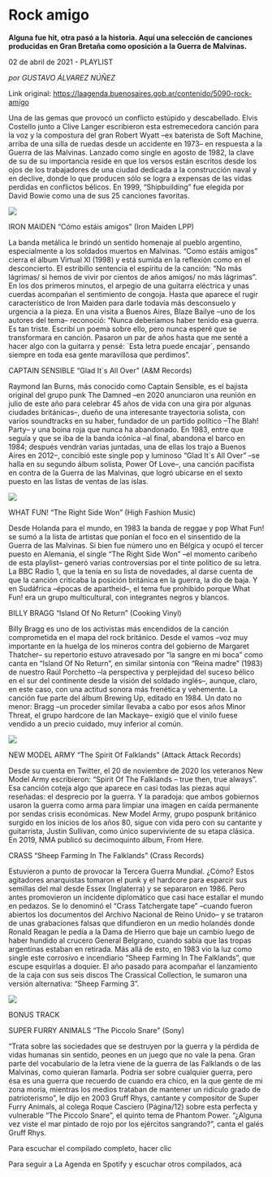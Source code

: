 # Rock amigo

**Alguna fue hit, otra pasó a la historia. Aquí una selección de canciones producidas en Gran Bretaña como oposición a la Guerra de Malvinas.**

02 de abril de 2021 - PLAYLIST

_por GUSTAVO ÁLVAREZ NÚÑEZ_

Link original: https://laagenda.buenosaires.gob.ar/contenido/5090-rock-amigo



Una de las gemas que provocó un conflicto estúpido y descabellado. Elvis Costello junto a Clive Langer escribieron esta estremecedora canción para la voz y la compostura del gran Robert Wyatt –ex baterista de Soft Machine, arriba de una silla de ruedas desde un accidente en 1973– en respuesta a la Guerra de las Malvinas. Lanzado como single en agosto de 1982, la clave de su de su importancia reside en que los versos están escritos desde los ojos de los trabajadores de una ciudad dedicada a la construcción naval y en declive, donde lo que producen sólo se logra a expensas de las vidas perdidas en conflictos bélicos. En 1999, “Shipbuilding” fue elegida por David Bowie como una de sus 25 canciones favoritas.




![](https://cdn.flowlikemusic.com/files/images/45944/fa8f4512-67ed-46b1-80b8-f5b8759adc04.jpeg)




IRON MAIDEN “Cómo estáis amigos” (Iron Maiden LPP)




La banda metálica le brindó un sentido homenaje al pueblo argentino, especialmente a los soldados muertos en Malvinas. “Como estáis amigos” cierra el álbum Virtual Xl (1998) y está sumida en la reflexión como en el desconcierto. El estribillo sentencia el espíritu de la canción: “No más lágrimas/ si hemos de vivir por cientos de años amigos/ no más lágrimas”. En los dos primeros minutos, el arpegio de una guitarra eléctrica y unas cuerdas acompañan el sentimiento de congoja. Hasta que aparece el rugir característico de Iron Maiden para darle todavía más desconsuelo y urgencia a la pieza. En una visita a Buenos Aires, Blaze Bailye –uno de los autores del tema– reconoció: “Nunca deberíamos haber tenido esa guerra. Es tan triste. Escribí un poema sobre ello, pero nunca esperé que se transformara en canción. Pasaron un par de años hasta que me senté a hacer algo con la guitarra y pensé: `Esta letra puede encajar´, pensando siempre en toda esa gente maravillosa que perdimos”.




CAPTAIN SENSIBLE “Glad It´s All Over” (A&M Records)




Raymond Ian Burns, más conocido como Captain Sensible, es el bajista original del grupo punk The Damned –en 2020 anunciaron una reunión en julio de este año para celebrar 45 años de vida con una gira por algunas ciudades británicas–, dueño de una interesante trayectoria solista, con varios soundtracks en su haber, fundador de un partido político –The Blah! Party– y una boina roja que nunca ha abandonado. En 1983, entre que seguía y que se iba de la banda icónica –al final, abandona el barco en 1984; después vendrán varias juntadas, una de ellas los trajo a Buenos Aires en 2012–, concibió este single pop y luminoso “Glad It´s All Over” –se halla en su segundo álbum solista, Power Of Love–, una canción pacifista en contra de la Guerra de las Malvinas, que logró ubicarse en el sexto puesto en las listas de ventas de las islas.




![](https://cdn.flowlikemusic.com/files/images/45945/ddc508a3-f0f4-46dd-b5cf-c5a860ce96da.jpeg)




WHAT FUN! “The Right Side Won” (High Fashion Music)




Desde Holanda para el mundo, en 1983 la banda de reggae y pop What Fun! se sumó a la lista de artistas que ponían el foco en el sinsentido de la Guerra de las Malvinas. Si bien fue número uno en Bélgica y ocupó el tercer puesto en Alemania, el single “The Right Side Won” –el momento caribeño de esta playlist– generó varias controversias por el tinte político de su letra. La BBC Radio 1, que la tenía en su lista de novedades, al darse cuenta de que la canción criticaba la posición británica en la guerra, la dio de baja. Y en Sudáfrica –épocas de apartheid–, el tema fue prohibido porque What Fun! era un grupo multicultural, con integrantes negros y blancos.




BILLY BRAGG “Island Of No Return” (Cooking Vinyl)




Billy Bragg es uno de los activistas más encendidos de la canción comprometida en el mapa del rock británico. Desde el vamos –voz muy importante en la huelga de los mineros contra del gobierno de Margaret Thatcher– su repertorio estuvo atravesado por “la sangre en mi boca” como canta en “Island Of No Return”, en similar sintonía con “Reina madre” (1983) de nuestro Raúl Porchetto –la perspectiva y perplejidad del suceso bélico en el sur del continente desde la visión del soldado inglés–, aunque, claro, en este caso, con una actitud sonora más frenética y vehemente. La canción fue parte del álbum Brewing Up, editado en 1984. Un dato no menor: Bragg –un proceder similar llevaba a cabo por esos años Minor Threat, el grupo hardcore de Ian Mackaye– exigió que el vinilo fuese vendido a un precio cuidado, muy inferior al común.




![](https://cdn.flowlikemusic.com/files/images/45946/5b4458eb-f298-4b5b-8dc8-30bd0820fc9f.jpeg)




NEW MODEL ARMY “The Spirit Of Falklands” (Attack Attack Records)




Desde su cuenta en Twitter, el 20 de noviembre de 2020 los veteranos New Model Army escribieron: “Spirit Of The Falklands – true then, true always”. Esa canción coteja algo que aparece en casi todas las piezas aquí reseñadas: el desprecio por la guerra. Y la paradoja: que ambos gobiernos usaron la guerra como arma para limpiar una imagen en caída permanente por sendas crisis económicas. New Model Army, grupo pospunk británico surgido en los inicios de los años 80, sigue con vida pero con su cantante y guitarrista, Justin Sullivan, como único superviviente de su etapa clásica. En 2019, NMA publicó su decimoquinto álbum, From Here.




CRASS “Sheep Farming In The Falklands” (Crass Records)




Estuvieron a punto de provocar la Tercera Guerra Mundial. ¿Cómo? Estos agitadores anarquistas tomaron el punk y el hardcore para esparcir sus semillas del mal desde Essex (Inglaterra) y se separaron en 1986. Pero antes promovieron un incidente diplomático que casi hace estallar el mundo en pedazos. Se lo denominó el “Crass Tatchergate tape” –cuando fueron abiertos los documentos del Archivo Nacional de Reino Unido– y se trataron de unas grabaciones falsas que difundieron en un medio holandés donde Ronald Reagan le pedía a la Dama de Hierro que baje un cambio luego de haber hundido al crucero General Belgrano, cuando sabía que las tropas argentinas estaban en retirada. Más allá de esto, en 1983 vio la luz como single este corrosivo e incendiario “Sheep Farming In The Falklands”, que escupe esquirlas a doquier. El año pasado para acompañar el lanzamiento de la caja con sus seis discos The Crassical Collection, le sumaron una versión alternativa: “Sheep Farming 3”.




![](https://cdn.flowlikemusic.com/files/images/45947/8c390bf8-c8a5-4017-9ed5-ccb33a5f4e75.jpeg)




BONUS TRACK




SUPER FURRY ANIMALS “The Piccolo Snare” (Sony)




“Trata sobre las sociedades que se destruyen por la guerra y la pérdida de vidas humanas sin sentido, peones en un juego que no vale la pena. Gran parte del vocabulario de la letra viene de la guerra de las Falklands o de las Malvinas, como quieran llamarla. Podría ser sobre cualquier guerra, pero ésa es una guerra que recuerdo de cuando era chico, en la que gente de mi zona moría, mientras los medios trataban de mantener un ridículo grado de patrioterismo”, le dijo en 2003 Gruff Rhys, cantante y compositor de Super Furry Animals, al colega Roque Casciero (Página/12) sobre esta perfecta y vulnerable “The Piccolo Snare”, el quinto tema de Phantom Power. “¿Alguna vez viste el mar pintado de rojo por los ejércitos sangrando?”, canta el galés Gruff Rhys.




Para escuchar el compilado completo, hacer clic




Para seguir a La Agenda en Spotify y escuchar otros compilados, acá



